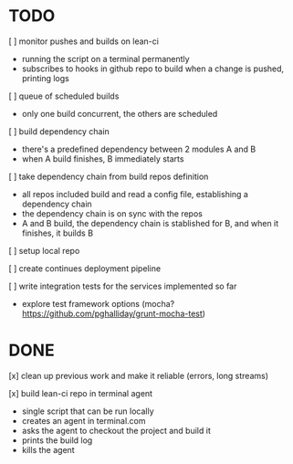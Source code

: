TODO
====
[ ] monitor pushes and builds on lean-ci
 * running the script on a terminal permanently
 * subscribes to hooks in github repo to build when a change is pushed, printing logs

[ ] queue of scheduled builds
 * only one build concurrent, the others are scheduled
 
[ ] build dependency chain
 * there's a predefined dependency between 2 modules A and B
 * when A build finishes, B immediately starts
 
[ ] take dependency chain from build repos definition
 * all repos included build and read a config file, establishing a dependency chain
 * the dependency chain is on sync with the repos
 * A and B build, the dependency chain is stablished for B, and when it finishes, it builds B

[ ] setup local repo

[ ] create continues deployment pipeline

[ ] write integration tests for the services implemented so far
 * explore test framework options (mocha? https://github.com/pghalliday/grunt-mocha-test)
 
 
DONE
====
[x] clean up previous work and make it reliable (errors, long streams)

[x] build lean-ci repo in terminal agent
 * single script that can be run locally
 * creates an agent in terminal.com
 * asks the agent to checkout the project and build it
 * prints the build log
 * kills the agent